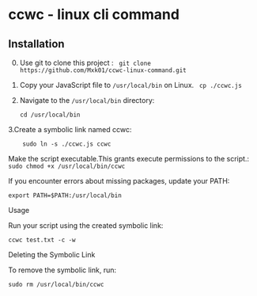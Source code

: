 
# ccwc - linux cli  command 

## Installation
0. Use git to clone this project : ``` git clone https://github.com/Mxk01/ccwc-linux-command.git```
1. Copy your JavaScript file to `/usr/local/bin` on Linux.
``` cp ./ccwc.js``` 
2. Navigate to the `/usr/local/bin` directory:

   ```
   cd /usr/local/bin
   ```
3.Create a symbolic link named ccwc:
```
    sudo ln -s ./ccwc.js ccwc
```
Make the script executable.This grants execute permissions to the script.:
```sudo chmod +x /usr/local/bin/ccwc```
 
If you encounter errors about missing packages, update your PATH:

  ```
export PATH=$PATH:/usr/local/bin
  ```
Usage

Run your script using the created symbolic link:

```
ccwc test.txt -c -w 
```
Deleting the Symbolic Link

To remove the symbolic link, run:
```
sudo rm /usr/local/bin/ccwc
```
